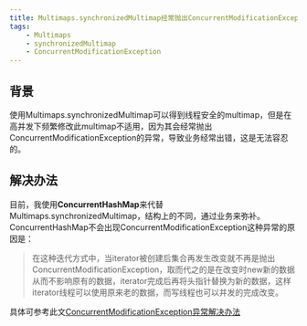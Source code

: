 ```yaml
---
title: Multimaps.synchronizedMultimap经常抛出ConcurrentModificationException异常
tags:
    - Multimaps
    - synchronizedMultimap
    - ConcurrentModificationException
---
```


## 背景
使用Multimaps.synchronizedMultimap可以得到线程安全的multimap，但是在高并发下频繁修改此multimap不适用，因为其会经常抛出ConcurrentModificationException的异常，导致业务经常出错，这是无法容忍的。

## 解决办法
目前，我使用**ConcurrentHashMap**来代替Multimaps.synchronizedMultimap，结构上的不同，通过业务来弥补。ConcurrentHashMap不会出现ConcurrentModificationException这种异常的原因是：
> 在这种迭代方式中，当iterator被创建后集合再发生改变就不再是抛出ConcurrentModificationException，取而代之的是在改变时new新的数据从而不影响原有的数据，iterator完成后再将头指针替换为新的数据，这样iterator线程可以使用原来老的数据，而写线程也可以并发的完成改变。

具体可参考此文[ConcurrentModificationException异常解决办法](http://blog.sina.com.cn/s/blog_56d8ea900101h87e.html)
